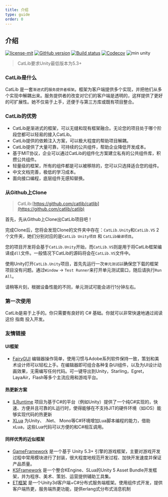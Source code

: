 ```yaml
---
title: 介绍
type: guide
order: 0
---
```


## 介绍

<a href="https://github.com/yb199478/CatLib/blob/master/LICENSE"><img src="https://img.shields.io/badge/license-MIT-blue.svg" title="license-mit" /></a> <a href="https://github.com/yb199478/catlib/"><img src="https://badge.fury.io/gh/catlib%2Fframework.svg" title="GitHub version" /></a> <a href="https://ci.appveyor.com/project/catlib/framework"><img src="https://ci.appveyor.com/api/projects/status/f12rb3x5hxvq6yr7?svg=true" title="Build status"/></a> <a href="https://codecov.io/gh/CatLib/CatLib"><img src="https://codecov.io/gh/CatLib/Framework/branch/master/graph/badge.svg" alt="Codecov" /></a> <img src="https://img.shields.io/badge/unity-min%205.3-red.svg" alt="min unity" />

> CatLib要求Unity最低版本为5.3+

### CatLib是什么

CatLib 是一套`渐进式`的`服务提供者框架`。框架为客户端提供多个实现，并把他们从多个实现中解耦出来。服务提供者的改变对它们的客户端是透明的，这样提供了更好的可扩展性。她不仅易于上手，还便于与第三方库或既有项目整合。

### CatLib的优势

- CatLib是渐进式的框架，可以无缝和现有框架融合。无论您的项目处于哪个阶段您都可以轻易的接入CatLib。
- CatLib提供的依赖注入方案，可以极大程度的帮助项目解耦。
- CatLib提供了大量可靠，可持续的公共组件，帮助企业降低开发成本。
- 基于MIT协议，企业可以通过CatLib的组件化方案建立私有的公共组件库，积攒公共组件。
- 轻量级的框架，所有的组件都是可以被移除的，您可以只选择适合您的组件。
- 中文文档完善，极低的学习成本。
- 面向接口编程，底层组件无感知替换。

### 从Github上Clone

> CatLib:[https://github.com/catlib/catlib](https://github.com/catlib/catlib)

首先，先从Github上Clone出CatLib项目吧！

完成Clone后，您将会发现Clone的文件夹中存在：`CatLib.Unity`和`CatLib.VS` 2个文件夹，她们分别对应的是`CatLib Unity项目` 和 `CatLib编译项目`。

您的项目开发将会基于`CatLib.Unity`开始，而`CatLib.VS`则是用于将CatLib框架编译成`dll`文件。一般情况下CatLib的源码将会在`CatLib.VS`文件中。

使用Unity打开`CatLib.Unity`项目，首先先运行一次`单元测试`以确保您下载的框架项目没有问题。通过`Window` -> `Test Runner`来打开单元测试窗口，随后请执行`Run All`。

请稍等片刻，根据设备性能的不同，单元测试可能会进行1分钟左右。

### 第一次使用

CatLib是易于上手的。你只需要有良好的 C# 基础。你就可以非常快速地通过阅读这份 指南 投入开发。

### 友情链接

#### **UI框架**

- [FairyGUI](http://www.fairygui.com/) 编辑器操作简单，使用习惯与Adobe系列软件保持一致，策划和美术设计师可以轻松上手。在编辑器即可组合各种复杂UI组件，以及为UI设计动画效果，无需编写任何代码。可一键导出到Unity，Starling，Egret， LayaAir，Flash等多个主流应用和游戏平台。

#### **热更新方案**

- [ILRuntime](https://github.com/Ourpalm/ILRuntime) 项目为基于C#的平台（例如Unity）提供了一个纯C#实现的，快速、方便并且可靠的IL运行时，使得能够在不支持JIT的硬件环境（如iOS）能够实现代码的热更新
- [XLua](https://github.com/Tencent/xLua) 为Unity、 .Net、 Mono等C#环境增加Lua脚本编程的能力，借助xLua，这些Lua代码可以方便的和C#相互调用。

#### **同样优秀的近似框架**

- [GameFramework](https://github.com/EllanJiang/GameFramework) 是一个基于 Unity 5.3+ 引擎的游戏框架，主要对游戏开发过程中常用模块进行了封装，很大程度地规范开发过程、加快开发速度并保证产品质量。
- [KSFramework](https://github.com/mr-kelly/KSFramework) 是一个整合KEngine、SLua的Unity 5 Asset Bundle开发框架，并为程序、美术、策划、运营提供辅助工具集。
- [ET框架](https://github.com/egametang/Egametang) 是一个Unity3d客户端+C#分布式服务端框架。使用组件式开发，提供客户端热更，服务端热更功能，提供erlang式分布式消息机制

